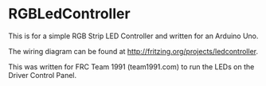 # RGBLedController
This is for a simple RGB Strip LED Controller and written for an Arduino Uno.

The wiring diagram can be found at http://fritzing.org/projects/ledcontroller. 

This was written for FRC Team 1991 (team1991.com) to run the LEDs on the Driver Control Panel. 
